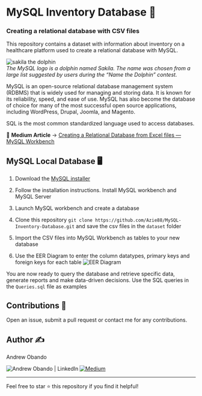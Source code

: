# MySQL Inventory Database 💾

### Creating a relational database with CSV files <br>
This repository contains a dataset with information about inventory on a healthcare platform used to create a relational database with MySQL.

![sakila the dolphin](https://github.com/user-attachments/assets/9dca8ef7-8b89-4e28-a443-a65b0eb75f5b)
<br>*The MySQL logo is a dolphin named Sakila. The name was chosen from a large list suggested by users during the “Name the Dolphin” contest.*

MySQL is an open-source relational database management system (RDBMS) that is widely used for managing and storing data. It is known for its reliability, speed, and ease of use. MySQL has also become the database of choice for many of the most successful open source applications, including WordPress, Drupal, Joomla, and Magento.

SQL is the most common standardized language used to access databases.

📖 **Medium Article** -> [Creating a Relational Database from Excel files — MySQL Workbench](https://medium.com/@obandoandrew8/creating-a-relational-database-from-excel-files-mysql-workbench-3fe56164bf34)

## MySQL Local Database 🖥️


1. Download the [MySQL installer](https://dev.mysql.com/downloads/installer/)

2. Follow the installation instructions. Install MySQL workbench and MySQL Server

3. Launch MySQL workbench and create a database

4. Clone this repository `git clone https://github.com/Azie88/MySQL-Inventory-Database.git` and save the csv files in the `dataset` folder

5. Import the CSV files into MySQL Workbench as tables to your new database

6. Use the EER Diagram to enter the column datatypes, primary keys and foreign keys for each table
![EER Diagram](https://github.com/user-attachments/assets/86dabcb4-3f3a-4e34-9754-939b394312ac)

You are now ready to query the database and retrieve specific data, generate reports and make data-driven decisions. Use the SQL queries in the `Queries.sql` file as examples

## Contributions :handshake:

Open an issue, submit a pull request or contact me for any contributions.

## Author :writing_hand:

Andrew Obando

<a href="https://www.linkedin.com/in/andrewobando/"><img align="left" src="https://img.shields.io/badge/linkedin-%230077B5.svg?style=for-the-badge&logo=linkedin&logoColor=white" alt="Andrew Obando | LinkedIn"/></a>
<a href="https://medium.com/@obandoandrew8">
![Medium](https://img.shields.io/badge/Medium-12100E?style=for-the-badge&logo=medium&logoColor=white)
</a>

---

Feel free to star ⭐ this repository if you find it helpful!

